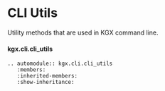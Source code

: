 # CLI Utils

Utility methods that are used in KGX command line.

#### kgx.cli.cli_utils

```{eval-rst}
.. automodule:: kgx.cli.cli_utils
   :members:
   :inherited-members:
   :show-inheritance:
```
